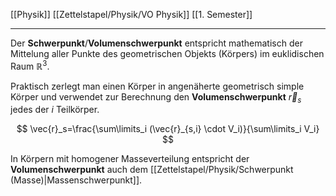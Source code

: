 [[Physik]] [[Zettelstapel/Physik/VO Physik]] [[1. Semester]]

---

Der **Schwerpunkt**/**Volumenschwerpunkt** entspricht mathematisch der Mittelung aller Punkte des geometrischen Objekts (Körpers) im euklidischen Raum $\mathbb {R} ^{3}$.

Praktisch zerlegt man einen Körper in angenäherte geometrisch simple Körper und verwendet zur Berechnung den **Volumenschwerpunkt** $\vec{r}_{s}$ jedes der $i$ Teilkörper.

$$
\vec{r}_s=\frac{\sum\limits_i (\vec{r}_{s,i} \cdot V_i)}{\sum\limits_i V_i}
$$

In Körpern mit homogener Masseverteilung entspricht der **Volumenschwerpunkt** auch dem [[Zettelstapel/Physik/Schwerpunkt (Masse)|Massenschwerpunkt]].